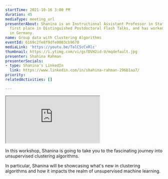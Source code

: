 ```yaml
---
startTime: 2021-10-16 3:00 PM
duration: 45
mediaType: meeting_url
presenterAbout: Shanina is an Instructional Assistant Professor in Statistics, got
  first place in Distinguished Postdoctoral Flash Talks, and has worked as a postdoc
  in Germany.
name: Group data with Clustering Algorithms
eventId: 6169c2fe8f9dfe0003cb9670
mediaLink: 'https://youtu.be/TalCScCxRlc'
thumbnail: https://i.ytimg.com/vi/gsfDVH2id-U/mqdefault.jpg
presenter: Shahina Rahman
presenterSocials:
- type: Shanina's LinkedIn
  link: https://www.linkedin.com/in/shahina-rahman-296b1aa7/
priority: 
relatedActivities: []

---
```

<div class="embed-responsive embed-responsive-16by9">
  <iframe src="https://www.youtube.com/embed/gsfDVH2id-U" title="Trailer" allowfullscreen class="embed-responsive-item"></iframe>
</div>

In this workshop, Shanina is going to take you to the fascinating journey into unsupervised clustering algorithms.

In particular, Shanina will be showcasing what's new in clustering algorithms and how it impacts the realm of unsupervised machine learning.